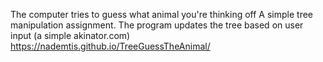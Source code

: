 The computer tries to guess what animal you're thinking off
A simple tree manipulation assignment. The program updates the tree based on user input (a simple akinator.com)
https://nademtis.github.io/TreeGuessTheAnimal/
